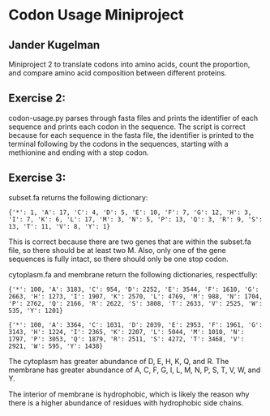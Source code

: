# Codon Usage Miniproject
## Jander Kugelman

Miniproject 2 to translate codons into amino acids, count the proportion, and compare amino acid composition between different proteins.

## Exercise 2:
codon-usage.py parses through fasta files and prints the identifier of each sequence and prints each codon in the sequence. The script is correct because for each sequence in the fasta file, the identifier is printed to the terminal following by the codons in the sequences, starting with a methionine and ending with a stop codon.

## Exercise 3:
subset.fa returns the following dictionary:

```{'*': 1, 'A': 17, 'C': 4, 'D': 5, 'E': 10, 'F': 7, 'G': 12, 'H': 3, 'I': 7, 'K': 6, 'L': 17, 'M': 3, 'N': 5, 'P': 13, 'Q': 3, 'R': 9, 'S': 13, 'T': 11, 'V': 8, 'Y': 1}```

This is correct because there are two genes that are within the subset.fa file, so there should be at least two M. Also, only one of the gene sequences is fully intact, so there should only be one stop codon.

cytoplasm.fa and membrane return the following dictionaries, respectfully:

```{'*': 100, 'A': 3183, 'C': 954, 'D': 2252, 'E': 3544, 'F': 1610, 'G': 2663, 'H': 1273, 'I': 1907, 'K': 2570, 'L': 4769, 'M': 988, 'N': 1704, 'P': 2762, 'Q': 2166, 'R': 2622, 'S': 3808, 'T': 2633, 'V': 2525, 'W': 535, 'Y': 1201}```

```{'*': 100, 'A': 3364, 'C': 1031, 'D': 2039, 'E': 2953, 'F': 1961, 'G': 3143, 'H': 1224, 'I': 2365, 'K': 2207, 'L': 5044, 'M': 1010, 'N': 1797, 'P': 3053, 'Q': 1879, 'R': 2511, 'S': 4272, 'T': 3468, 'V': 2921, 'W': 595, 'Y': 1438}```

The cytoplasm has greater abundance of D, E, H, K, Q, and R.
The membrane has greater abundance of A, C, F, G, I, L, M, N, P, S, T, V, W, and Y.

The interior of membrane is hydrophobic, which is likely the reason why there is a higher abundance of residues with hydrophobic side chains.